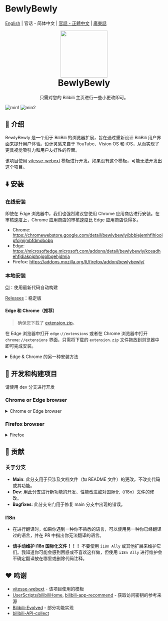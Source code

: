 # BewlyBewly

[English](README.md) | 官话 - 简体中文 | [官話 - 正體中文](README-cmn_TW.md) | [廣東話](README-jyut.md)

<p align="center" style="margin-bottom: 0px !important;">
<img width="150" src="https://user-images.githubusercontent.com/33394391/160250512-410b71fc-7f25-4caf-b850-429227ff082a.png"><br/>
</p>

<h1 align="center" style="margin-top: 0px;">BewlyBewly</h1>

<p align="center">只需对您的 Bilibili 主页进行一些小更改即可。</p>

![min1](https://github.com/hakadao/BewlyBewly/assets/33394391/951f9e2a-d0e1-452c-83a9-dc6d85c4d441)
![min2](https://github.com/hakadao/BewlyBewly/assets/33394391/3e75dd20-f60b-4645-b434-23a24c72959c)

## 👋 介绍

BewlyBewly 是一个用于 BiliBili 的浏览器扩展，旨在通过重新设计 BiliBili 用户界面来提升用户体验。设计灵感来自于 YouTube、Vision OS 和 iOS，从而实现了更具视觉吸引力和用户友好性的界面。

该项目使用 [vitesse-webext](https://github.com/antfu/vitesse-webext) 模板进行开发。如果没有这个模板，可能无法开发出这个项目。

## ⬇️ 安装

### 在线安装

即使在 Edge 浏览器中，我们也强烈建议您使用 Chrome 应用商店进行安装。在审核速度上，Chrome 应用商店的审核速度比 Edge 应用商店快得多。

- Chrome: <https://chromewebstore.google.com/detail/bewlybewly/bbbiejemhfihiooipfcjmjmbfdmobobp>
- Edge: <https://microsoftedge.microsoft.com/addons/detail/bewlybewly/kceadhehfjdiakpiphpjgolbgehjdmja>
- Firefox: <https://addons.mozilla.org/lt/firefox/addon/bewlybewly/>

### 本地安装

[CI](https://github.com/hakadao/BewlyBewly/actions)：使用最新代码自动构建

[Releases](https://github.com/hakadao/BewlyBewly/releases)：稳定版

#### Edge 和 Chrome（推荐）

> 确保您下载了 [extension.zip](https://github.com/hakadao/BewlyBewly/releases)。

在 Edge 浏览器中打开 `edge://extensions` 或者在 Chrome 浏览器中打开 `chrome://extensions` 界面，只需将下载的 `extension.zip` 文件拖放到浏览器中即可完成安装。

<details>
 <summary> Edge & Chrome 的另一种安装方法 </summary>

#### Edge

> 确保您下载了 [extension.zip](https://github.com/hakadao/BewlyBewly/releases) 并解压缩该文件。

1. 在地址栏输入 `edge://extensions/` 并按回车
2. 打开 `开发者模式` 并点击 `加载已解压的拓展程序` <br/> <img width="655" alt="image" src="https://user-images.githubusercontent.com/33394391/232246901-e3544c16-bde2-480d-b770-ca5242793963.png">
3. 在浏览器中加载解压后的扩展文件夹

#### Chrome

> 确保您下载了 [extension.zip](https://github.com/hakadao/BewlyBewly/releases) 并解压缩该文件。

1. 在地址栏输入 `chrome://extensions/` 并按回车
2. 打开 `开发者模式` 并点击 `加载已解压的拓展程序` <br/> <img width="655" alt="Snipaste_2022-03-27_18-17-04" src="https://user-images.githubusercontent.com/33394391/160276882-13da0484-92c1-47dd-add8-7655c5c2bf1c.png">
3. 在浏览器中加载解压后的扩展文件夹

</details>

## 🔧 开发和构建项目

请使用 dev 分支进行开发

### Chrome or Edge browser

<details>
  <summary>Chrome or Edge browser</summary>

#### 开发 (Chrome or Edge)

```bash
pnpm dev
```

然后**在浏览器中使用 `加载已解压的拓展程序` 加载 `extension` 文件夹**。
每次修改后，您需要单击 [Reload Extensions](https://chromewebstore.google.com/detail/extensions-reloader/fimgfedafeadlieiabdeeaodndnlbhid) 按钮并刷新页面以确保应用更改。

#### 构建 (Chrome or Edge)

要构建拓展程序，运行

```bash
pnpm build
```

然后打包到 `extension` 文件夹

</details>

### Firefox browser

<details>
  <summary>Firefox</summary>

#### 开发 (Firefox)

```bash
pnpm dev-firefox
```

然后**在浏览器中使用 `加载已解压的拓展程序` 加载 `extension-firefox/` 文件夹**。
每次修改后，您需要单击 [Extensions Reloader](https://chromewebstore.google.com/detail/extensions-reloader/fimgfedafeadlieiabdeeaodndnlbhid) 按钮并刷新页面以确保应用更改。

#### 构建 (Firefox)

要构建拓展程序，运行

```bash
pnpm build-firefox
```

然后打包到 `extension-firefox` 文件夹

</details>

## 🤝 贡献

### 关于分支

- **Main**: 此分支用于只涉及文档文件（如 README 文件）的更改，不改变代码或其功能。
- **Dev**: 用此分支进行新功能的开发、性能改进或对国际化（i18n）文件的修改。
- **Bugfixes**: 此分支专门用于修复 main 分支中出现的错误。

### I18n

- 在进行翻译时，如果你遇到一种你不熟悉的语言，可以使用另一种你已经翻译过的语言，并在 PR 中指出你无法翻译的语言。

- **请手动维护 i18n 国际化文件！！！** 不要使用 `i18n Ally` 或其他扩展来维护它们。我知道你可能会感到困惑或不喜欢这样做，但使用 `i18n Ally` 进行维护会不确定翻译放在哪里或删除代码注释。

## ❤️ 鸣谢

- [vitesse-webext](https://github.com/antfu/vitesse-webext) - 该项目使用的模板
- [UserScripts/bilibiliHome](https://github.com/indefined/UserScripts/tree/master/bilibiliHome), [bilibili-app-recommend](https://github.com/magicdawn/bilibili-app-recommend) - 获取访问密钥的参考来源
- [Bilibili-Evolved](https://github.com/the1812/Bilibili-Evolved) - 部分功能实现
- [bilibili-API-collect](https://github.com/SocialSisterYi/bilibili-API-collect)
